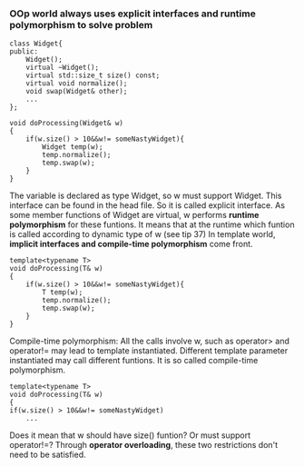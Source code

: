 ### OOp world always uses explicit interfaces and runtime polymorphism to solve problem
```
class Widget{
public:
	Widget();
	virtual ~Widget();
	virtual std::size_t size() const;
	virtual void normalize();
	void swap(Widget& other);
	...
};

void doProcessing(Widget& w)
{
	if(w.size() > 10&&w!= someNastyWidget){
		Widget temp(w);
		temp.normalize();
		temp.swap(w);
	}
}
```
The variable is declared as type Widget, so w must support Widget. This interface
can be found in the head file. So it is called explicit interface.
As some member functions of Widget are virtual, w performs **runtime polymorphism**
for these funtions. It means that at the runtime which funtion is called according to
dynamic type of w (see tip 37)
In template world, **implicit interfaces and compile-time polymorphism** come front.
```
template<typename T>
void doProcessing(T& w)
{
	if(w.size() > 10&&w!= someNastyWidget){
		T temp(w);
		temp.normalize();
		temp.swap(w);
	}
}
```
Compile-time polymorphism: All the calls involve w, such as operator> and operator!=
may lead to template instantiated. Different template parameter instantiated may call
different funtions. It is so called compile-time polymorphism.
```
template<typename T>
void doProcessing(T& w)
{
if(w.size() > 10&&w!= someNastyWidget)
	...
```
Does it mean that w should have size() funtion? Or must support operator!=?
Through **operator overloading**, these two restrictions don't need to be satisfied.
